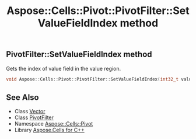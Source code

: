 ﻿---
title: Aspose::Cells::Pivot::PivotFilter::SetValueFieldIndex method
linktitle: SetValueFieldIndex
second_title: Aspose.Cells for C++ API Reference
description: 'Aspose::Cells::Pivot::PivotFilter::SetValueFieldIndex method. Gets the index of value field in the value region in C++.'
type: docs
weight: 2300
url: /cpp/aspose.cells.pivot/pivotfilter/setvaluefieldindex/
---
## PivotFilter::SetValueFieldIndex method


Gets the index of value field in the value region.

```cpp
void Aspose::Cells::Pivot::PivotFilter::SetValueFieldIndex(int32_t value)
```

## See Also

* Class [Vector](../../../aspose.cells/vector/)
* Class [PivotFilter](../)
* Namespace [Aspose::Cells::Pivot](../../)
* Library [Aspose.Cells for C++](../../../)
